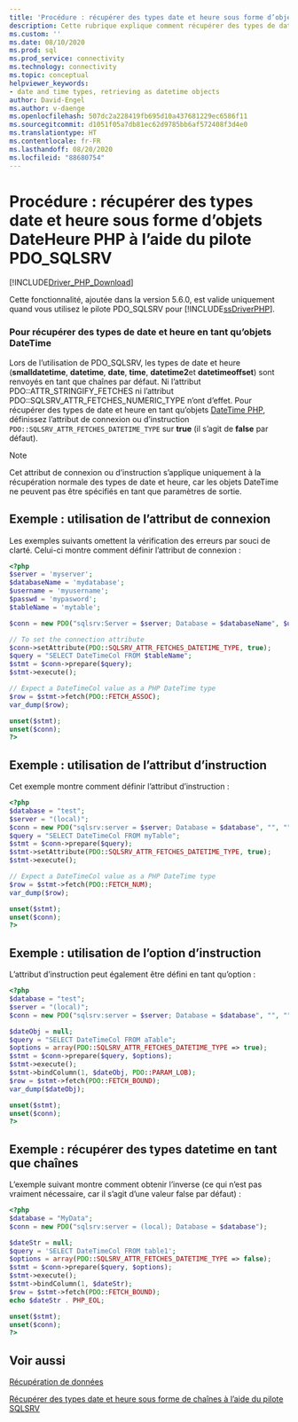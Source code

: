 ```yaml
---
title: 'Procédure : récupérer des types date et heure sous forme d’objets DateHeure PHP à l’aide du pilote PDO_SQLSRV'
description: Cette rubrique explique comment récupérer des types de date et d’heure sous forme d’objets PHP DateTime lors de l’utilisation du pilote Microsoft PDO_SQLSRV pour PHP pour SQL Server
ms.custom: ''
ms.date: 08/10/2020
ms.prod: sql
ms.prod_service: connectivity
ms.technology: connectivity
ms.topic: conceptual
helpviewer_keywords:
- date and time types, retrieving as datetime objects
author: David-Engel
ms.author: v-daenge
ms.openlocfilehash: 507dc2a228419fb695d10a437681229ec6586f11
ms.sourcegitcommit: d1051f05a7db81ec62d9785bb6af572408f3d4e0
ms.translationtype: HT
ms.contentlocale: fr-FR
ms.lasthandoff: 08/20/2020
ms.locfileid: "88680754"
---
```

# <a name="how-to-retrieve-date-and-time-types-as-php-datetime-objects-using-the-pdo_sqlsrv-driver"></a>Procédure : récupérer des types date et heure sous forme d’objets DateHeure PHP à l’aide du pilote PDO_SQLSRV
[!INCLUDE[Driver_PHP_Download](../../includes/driver_php_download.md)]

Cette fonctionnalité, ajoutée dans la version 5.6.0, est valide uniquement quand vous utilisez le pilote PDO_SQLSRV pour [!INCLUDE[ssDriverPHP](../../includes/ssdriverphp_md.md)].

### <a name="to-retrieve-date-and-time-types-as-datetime-objects"></a>Pour récupérer des types de date et heure en tant qu’objets DateTime

Lors de l’utilisation de PDO_SQLSRV, les types de date et heure (**smalldatetime**, **datetime**, **date**, **time**, **datetime2**et **datetimeoffset**) sont renvoyés en tant que chaînes par défaut. Ni l’attribut PDO::ATTR_STRINGIFY_FETCHES ni l’attribut PDO::SQLSRV_ATTR_FETCHES_NUMERIC_TYPE n’ont d’effet. Pour récupérer des types de date et heure en tant qu’objets [DateTime PHP](http://php.net/manual/en/class.datetime.php), définissez l’attribut de connexion ou d’instruction `PDO::SQLSRV_ATTR_FETCHES_DATETIME_TYPE` sur **true** (il s’agit de **false** par défaut).

> [!NOTE]
> Cet attribut de connexion ou d’instruction s’applique uniquement à la récupération normale des types de date et heure, car les objets DateTime ne peuvent pas être spécifiés en tant que paramètres de sortie.

## <a name="example---use-the-connection-attribute"></a>Exemple : utilisation de l’attribut de connexion
Les exemples suivants omettent la vérification des erreurs par souci de clarté. Celui-ci montre comment définir l’attribut de connexion :

```php
<?php
$server = 'myserver';
$databaseName = 'mydatabase';
$username = 'myusername';
$passwd = 'mypasword';
$tableName = 'mytable';

$conn = new PDO("sqlsrv:Server = $server; Database = $databaseName", $username, $passwd);

// To set the connection attribute
$conn->setAttribute(PDO::SQLSRV_ATTR_FETCHES_DATETIME_TYPE, true);
$query = "SELECT DateTimeCol FROM $tableName";
$stmt = $conn->prepare($query);
$stmt->execute();

// Expect a DateTimeCol value as a PHP DateTime type
$row = $stmt->fetch(PDO::FETCH_ASSOC);
var_dump($row);

unset($stmt);
unset($conn);
?>
```

## <a name="example---use-the-statement-attribute"></a>Exemple : utilisation de l’attribut d’instruction
Cet exemple montre comment définir l’attribut d’instruction :

```php
<?php
$database = "test";
$server = "(local)";
$conn = new PDO("sqlsrv:server = $server; Database = $database", "", "");
$query = "SELECT DateTimeCol FROM myTable";
$stmt = $conn->prepare($query);
$stmt->setAttribute(PDO::SQLSRV_ATTR_FETCHES_DATETIME_TYPE, true);
$stmt->execute();

// Expect a DateTimeCol value as a PHP DateTime type
$row = $stmt->fetch(PDO::FETCH_NUM);
var_dump($row);

unset($stmt);
unset($conn);
?>
```

## <a name="example---use-the-statement-option"></a>Exemple : utilisation de l’option d’instruction
L’attribut d’instruction peut également être défini en tant qu’option :

```php
<?php
$database = "test";
$server = "(local)";
$conn = new PDO("sqlsrv:server = $server; Database = $database", "", "");

$dateObj = null;
$query = "SELECT DateTimeCol FROM aTable";
$options = array(PDO::SQLSRV_ATTR_FETCHES_DATETIME_TYPE => true);
$stmt = $conn->prepare($query, $options);
$stmt->execute();
$stmt->bindColumn(1, $dateObj, PDO::PARAM_LOB);
$row = $stmt->fetch(PDO::FETCH_BOUND);
var_dump($dateObj);

unset($stmt);
unset($conn);
?>
```

## <a name="example---retrieve-datetime-types-as-strings"></a>Exemple : récupérer des types datetime en tant que chaînes
L’exemple suivant montre comment obtenir l’inverse (ce qui n’est pas vraiment nécessaire, car il s’agit d’une valeur false par défaut) :

```php
<?php
$database = "MyData";
$conn = new PDO("sqlsrv:server = (local); Database = $database");

$dateStr = null;
$query = 'SELECT DateTimeCol FROM table1';
$options = array(PDO::SQLSRV_ATTR_FETCHES_DATETIME_TYPE => false);
$stmt = $conn->prepare($query, $options);
$stmt->execute();
$stmt->bindColumn(1, $dateStr);
$row = $stmt->fetch(PDO::FETCH_BOUND);
echo $dateStr . PHP_EOL;

unset($stmt);
unset($conn);
?>
```

## <a name="see-also"></a>Voir aussi
[Récupération de données](../../connect/php/retrieving-data.md)

[Récupérer des types date et heure sous forme de chaînes à l’aide du pilote SQLSRV](../../connect/php/how-to-retrieve-date-and-time-type-as-strings-using-the-sqlsrv-driver.md)
